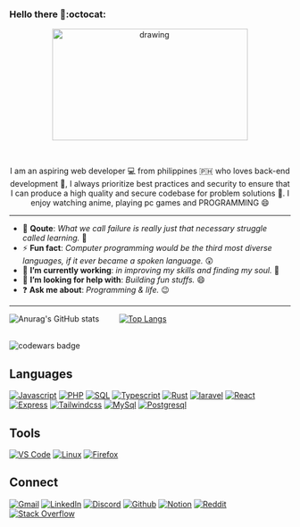 


### Hello there 👋:octocat:



<p align="center">
  <img src="https://octodex.github.com/images/nyantocat.gif" alt="drawing" width="350" height="200"/>
</p>

<br>

<p align="center">
I am an aspiring web developer 💻 from philippines 🇵🇭 who loves back-end development 💪, I always prioritize best practices and security to ensure that I can produce a high quality and secure codebase for problem solutions 🥰. I enjoy watching anime, playing pc games and PROGRAMMING 😄
<p>

<hr>

- :muscle: **Qoute**: _What we call failure is really just that necessary struggle called learning._ 💯
- :zap: **Fun fact**: _Computer programming would be the third most diverse languages, if it ever became a spoken language._ 😲
- :telescope: **I’m currently working**: _in improving my skills and finding my soul._ 🥅
- :two_men_holding_hands: **I’m looking for help with**: _Building fun stuffs._ 😄
- :question: **Ask me about**: _Programming & life._ 😉

<hr />


![Anurag's GitHub stats](https://github-readme-stats.vercel.app/api?username=zerexei&show_icons=true&theme=radical&hide_border=true&custom_title=Zerexei's+Github+stats)
&emsp;&emsp;
[![Top Langs](https://github-readme-stats.vercel.app/api/top-langs/?username=zerexei&layout=compact&theme=radical&hide_border=true)](https://github.com/anuraghazra/github-readme-stats)

<br />

<img src="https://www.codewars.com/users/angeloarcillas64/badges/large" alt="codewars badge" />

## Languages
[![Javascript](https://img.shields.io/badge/javascript-303133?style=for-the-badge&logo=javascript&logoColor=white)](#)
[![PHP](https://img.shields.io/badge/php-303133?style=for-the-badge&logo=php&logoColor=white)](#)
[![SQL](https://img.shields.io/badge/sql-303133?style=for-the-badge&logo=amazon-dynamodb&logoColor=white)](#)
[![Typescript](https://img.shields.io/badge/typescript-303133?style=for-the-badge&logo=typescript&logoColor=white)](#)
[![Rust](https://img.shields.io/badge/rust-303133?style=for-the-badge&logo=rust&logoColor=white)](#)
[![laravel](https://img.shields.io/badge/laravel-303133?style=for-the-badge&logo=laravel&logoColor=white)](#)
[![React](https://img.shields.io/badge/react-303133?style=for-the-badge&logo=react&logoColor=white)](#)
[![Express](https://img.shields.io/badge/express-303133?style=for-the-badge&logo=express&logoColor=white)](#)
[![Tailwindcss](https://img.shields.io/badge/tailwindcss-303133?style=for-the-badge&logo=tailwind-css&logoColor=white)](#)
[![MySql](https://img.shields.io/badge/mysql-303133?style=for-the-badge&logo=mysql&logoColor=white)](#)
[![Postgresql](https://img.shields.io/badge/postgresql-303133?style=for-the-badge&logo=postgresql&logoColor=white)](#)

## Tools
[![VS Code](https://img.shields.io/badge/vs%20code-303133?style=for-the-badge&logo=visual-studio-code&logoColor=white)](#)
[![Linux](https://img.shields.io/badge/linux-303133?style=for-the-badge&logo=linux&logoColor=white)](#)
[![Firefox](https://img.shields.io/badge/firefox-303133?style=for-the-badge&logo=firefox&logoColor=white)](#)

## Connect
[![Gmail](https://img.shields.io/badge/gmail-303133?style=for-the-badge&logo=gmail&logoColor=white)](https://mail.google.com?tf=cm&to=angeloarcillas64@gmail.com)
[![LinkedIn](https://img.shields.io/badge/linkedin-303133?style=for-the-badge&logo=linkedin&logoColor=white)](https://github.com/zerexei)
[![Discord](https://img.shields.io/badge/discord-303133?style=for-the-badge&logo=discord&logoColor=white)](https://discord.com/users/743835873287733249)
[![Github](https://img.shields.io/badge/github-303133?style=for-the-badge&logo=github&logoColor=white)](https://github.com/zerexei)
[![Notion](https://img.shields.io/badge/notion-303133?style=for-the-badge&logo=notion&logoColor=white)](www.notion.so/zerexei)
[![Reddit](https://img.shields.io/badge/reddit-303133?style=for-the-badge&logo=reddit&logoColor=white)](https://github.com/zerexei)
[![Stack Overflow](https://img.shields.io/badge/stack%20overflow-303133?style=for-the-badge&logo=stack-overflow&logoColor=white)](https://github.com/zerexei)
